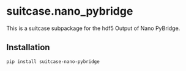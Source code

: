 # suitcase.nano_pybridge

This is a suitcase subpackage for the hdf5 Output of Nano PyBridge.

## Installation

```
pip install suitcase-nano-pybridge
```
